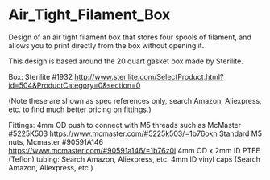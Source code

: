 # Air_Tight_Filament_Box
Design of an air tight filament box that stores four spools of filament, and allows you to print directly from the box without opening it.

This design is based around the 20 quart gasket box made by Sterilite. 

Box: Sterilite #1932 http://www.sterilite.com/SelectProduct.html?id=504&ProductCategory=0&section=0

(Note these are shown as spec references only, search Amazon, Aliexpress, etc. to find much better pricing on fittings.)

Fittings: 
4mm OD push to connect with M5 threads such as McMaster #5225K503 https://www.mcmaster.com/#5225k503/=1b76okn
Standard M5 nuts, Mcmaster #90591A146	 https://www.mcmaster.com/#90591a146/=1b76z0i
4mm OD x 2mm ID PTFE (Teflon) tubing: Search Amazon, Aliexpress, etc.
4mm ID vinyl caps (Search Amazon, Aliexpress, etc.)
